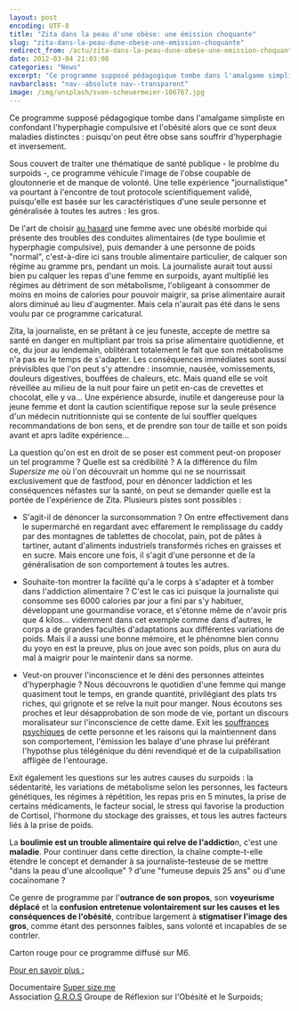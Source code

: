 ```yaml
---
layout: post
encoding: UTF-8
title: "Zita dans la peau d'une obèse: une émission choquante"
slug: "zita-dans-la-peau-dune-obese-une-emission-choquante"
redirect_from: /actu/zita-dans-la-peau-dune-obese-une-emission-choquante"
date: 2012-03-04 21:03:08
categories: "News"
excerpt: "Ce programme supposé pédagogique tombe dans l'amalgame simpliste en confondant l'hyperphagie compulsive et l'obésité alors que ce sont deux maladies distinctes : puisqu'on peut être obse sans souffrir d'hyperphagie et inversement."
navbarclass: "nav--absolute nav--transparent"
image: /img/unsplash/sven-scheuermeier-106767.jpg
---
```

Ce programme supposé pédagogique tombe dans l'amalgame simpliste en confondant l'hyperphagie compulsive et l'obésité alors que ce sont deux maladies distinctes : puisqu'on peut être obse sans souffrir d'hyperphagie et inversement.
  
Sous couvert de traiter une thématique de santé publique - le problme du surpoids -, ce programme véhicule l'image de l'obse coupable de gloutonnerie et de manque de volonté. Une telle expérience "journalistique" va pourtant à l'encontre de tout protocole scientifiquement validé, puisqu'elle est basée sur les caractéristiques d'une seule personne et généralisée à toutes les autres : les gros.  
  
De l'art de choisir <u>au hasard</u> une femme avec une obésité morbide qui présente des troubles des conduites alimentaires (de type boulimie et hyperphagie compulsive), puis demander à une personne de poids "normal", c'est-à-dire ici sans trouble alimentaire particulier, de calquer son régime au gramme prs, pendant un mois. La journaliste aurait tout aussi bien pu calquer les repas d'une femme en surpoids, ayant multiplié les régimes au détriment de son métabolisme, l'obligeant à consommer de moins en moins de calories pour pouvoir maigrir, sa prise alimentaire aurait alors diminué au lieu d'augmenter. Mais cela n'aurait pas été dans le sens voulu par ce programme caricatural.  
  
Zita, la journaliste, en se prêtant à ce jeu funeste, accepte de mettre sa santé en danger en multipliant par trois sa prise alimentaire quotidienne, et ce, du jour au lendemain, oblitérant totalement le fait que son métabolisme n'a pas eu le temps de s'adapter. Les conséquences immédiates sont aussi prévisibles que l'on peut s'y attendre : insomnie, nausée, vomissements, douleurs digestives, bouffées de chaleurs, etc. Mais quand elle se voit réveillée au milieu de la nuit pour faire un petit en-cas de crevettes et chocolat, elle y va... Une expérience absurde, inutile et dangereuse pour la jeune femme et dont la caution scientifique repose sur la seule présence d'un médecin nutritionniste qui se contente de lui souffler quelques recommandations de bon sens, et de prendre son tour de taille et son poids avant et aprs ladite expérience...  
  
La question qu'on est en droit de se poser est comment peut-on proposer un tel programme ? Quelle est sa crédibilité ? A la différence du film _Supersize me_ où l'on découvrait un homme qui ne se nourrissait exclusivement que de fastfood, pour en dénoncer laddiction et les conséquences néfastes sur la santé, on peut se demander quelle est la portée de l'expérience de Zita. Plusieurs pistes sont possibles :  
- S'agit-il de dénoncer la surconsommation ? On entre effectivement dans le supermarché en regardant avec effarement le remplissage du caddy par des montagnes de tablettes de chocolat, pain, pot de pâtes à tartiner, autant d'aliments industriels transformés riches en graisses et en sucre. Mais encore une fois, il s'agit d'une personne et de la généralisation de son comportement à toutes les autres.

- Souhaite-ton montrer la facilité qu'a le corps à s'adapter et à tomber dans l'addiction alimentaire ? C'est le cas ici puisque la journaliste qui consomme ses 6000 calories par jour a fini par s'y habituer, développant une gourmandise vorace, et s'étonne même de n'avoir pris que 4 kilos... videmment dans cet exemple comme dans d'autres, le corps a de grandes facultés d'adaptations aux différentes variations de poids. Mais il a aussi une bonne mémoire, et le phénomne bien connu du yoyo en est la preuve, plus on joue avec son poids, plus on aura du mal à maigrir pour le maintenir dans sa norme.

- Veut-on prouver l'inconscience et le déni des personnes atteintes d'hyperphagie ? Nous découvrons le quotidien d'une femme qui mange quasiment tout le temps, en grande quantité, privilégiant des plats trs riches, qui grignote et se relve la nuit pour manger. Nous écoutons ses proches et leur désapprobation de son mode de vie, portant un discours moralisateur sur l'inconscience de cette dame. Exit les [souffrances psychiques](http://psychologue.pro/consultations) de cette personne et les raisons qui la maintiennent dans son comportement, l'émission les balaye d'une phrase lui préférant l'hypothse plus télégénique du déni revendiqué et de la culpabilisation affligée de l'entourage.

Exit également les questions sur les autres causes du surpoids : la sédentarité, les variations de métabolisme selon les personnes, les facteurs génétiques, les régimes à répétition, les repas pris en 5 minutes, la prise de certains médicaments, le facteur social, le stress qui favorise la production de Cortisol, l'hormone du stockage des graisses, et tous les autres facteurs liés à la prise de poids.  
  
La **boulimie est un trouble alimentaire qui relve de l'addictio**n, c'est une **maladie**. Pour continuer dans cette direction, la chaîne compte-t-elle étendre le concept et demander à sa journaliste-testeuse de se mettre "dans la peau d'une alcoolique" ? d'une "fumeuse depuis 25 ans" ou d'une cocaïnomane ?   
  
Ce genre de programme par l'**outrance de son propos**, son **voyeurisme déplacé** et la **confusion entretenue volontairement sur les causes et les conséquences de l'obésité**, contribue largement à **stigmatiser l'image des gros**, comme étant des personnes faibles, sans volonté et incapables de se contrler.   
  
Carton rouge pour ce programme diffusé sur M6.  
  
<u>Pour en savoir plus :</u>  
  
Documentaire [Super size me](http://fr.wikipedia.org/wiki/Super_Size_Me)  
Association [G.R.O.S](http://www.gros.org) Groupe de Réflexion sur l'Obésité et le Surpoids;